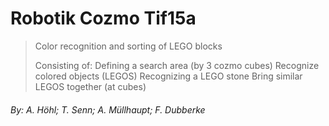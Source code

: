 # Robotik Cozmo Tif15a

> Color recognition and sorting of LEGO blocks
> 
> Consisting of:
> Defining a search area (by 3 cozmo cubes)
> Recognize colored objects (LEGOS)
> Recognizing a LEGO stone
> Bring similar LEGOS together (at cubes)


###### By: A. Höhl; T. Senn; A. Müllhaupt; F. Dubberke
